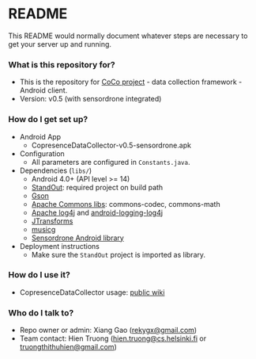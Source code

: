 # README #

This README would normally document whatever steps are necessary to get your server up and running.

### What is this repository for? ###

* This is the repository for [CoCo project](http://www.se-sy.org/projects/coco/) - data collection framework - Android client.
* Version: v0.5 (with sensordrone integrated)

### How do I get set up? ###

* Android App
    -  CopresenceDataCollector-v0.5-sensordrone.apk
* Configuration
    - All parameters are configured in `Constants.java`.
* Dependencies (`libs/`)
    - Android 4.0+ (API level >= 14)
    - [StandOut](http://forum.xda-developers.com/showthread.php?t=1688531): required project on build path
    - [Gson](https://code.google.com/p/google-gson/)
    - [Apache Commons libs](https://commons.apache.org/): commons-codec, commons-math
    - [Apache log4j](https://logging.apache.org/log4j/1.2/) and [android-logging-log4j](https://code.google.com/p/android-logging-log4j/)
    - [JTransforms](https://sites.google.com/site/piotrwendykier/software/jtransforms)
    - [musicg](https://code.google.com/p/musicg/) 
    - [Sensordrone Android library](http://developer.sensordrone.com/downloads/)
* Deployment instructions
    - Make sure the `StandOut` project is imported as library.

### How do I use it? ###
* CopresenceDataCollector usage: [public wiki](https://wiki.helsinki.fi/display/SecSys/ColocationDataCollector)

### Who do I talk to? ###

* Repo owner or admin: Xiang Gao (rekygx@gmail.com)
* Team contact: Hien Truong (hien.truong@cs.helsinki.fi or truongthithuhien@gmail.com)